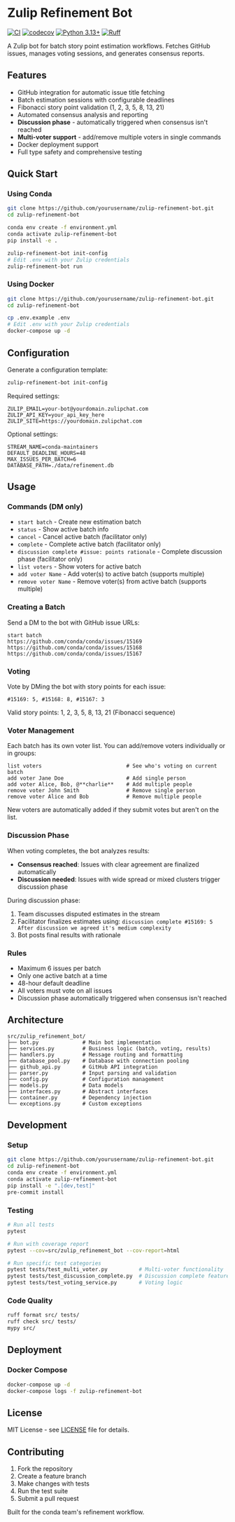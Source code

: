 # Zulip Refinement Bot

[![CI](https://github.com/yourusername/zulip-refinement-bot/workflows/CI/badge.svg)](https://github.com/yourusername/zulip-refinement-bot/actions)
[![codecov](https://codecov.io/gh/yourusername/zulip-refinement-bot/branch/main/graph/badge.svg)](https://codecov.io/gh/yourusername/zulip-refinement-bot)
[![Python 3.13+](https://img.shields.io/badge/python-3.13+-blue.svg)](https://www.python.org/downloads/)
[![Ruff](https://img.shields.io/endpoint?url=https://raw.githubusercontent.com/astral-sh/ruff/main/assets/badge/v2.json)](https://github.com/astral-sh/ruff)

A Zulip bot for batch story point estimation workflows. Fetches GitHub issues, manages voting sessions, and generates consensus reports.

## Features

- GitHub integration for automatic issue title fetching
- Batch estimation sessions with configurable deadlines
- Fibonacci story point validation (1, 2, 3, 5, 8, 13, 21)
- Automated consensus analysis and reporting
- **Discussion phase** - automatically triggered when consensus isn't reached
- **Multi-voter support** - add/remove multiple voters in single commands
- Docker deployment support
- Full type safety and comprehensive testing

## Quick Start

### Using Conda

```bash
git clone https://github.com/yourusername/zulip-refinement-bot.git
cd zulip-refinement-bot

conda env create -f environment.yml
conda activate zulip-refinement-bot
pip install -e .

zulip-refinement-bot init-config
# Edit .env with your Zulip credentials
zulip-refinement-bot run
```

### Using Docker

```bash
git clone https://github.com/yourusername/zulip-refinement-bot.git
cd zulip-refinement-bot

cp .env.example .env
# Edit .env with your Zulip credentials
docker-compose up -d
```

## Configuration

Generate a configuration template:

```bash
zulip-refinement-bot init-config
```

Required settings:

```env
ZULIP_EMAIL=your-bot@yourdomain.zulipchat.com
ZULIP_API_KEY=your_api_key_here
ZULIP_SITE=https://yourdomain.zulipchat.com
```

Optional settings:

```env
STREAM_NAME=conda-maintainers
DEFAULT_DEADLINE_HOURS=48
MAX_ISSUES_PER_BATCH=6
DATABASE_PATH=./data/refinement.db
```

## Usage

### Commands (DM only)

- `start batch` - Create new estimation batch
- `status` - Show active batch info
- `cancel` - Cancel active batch (facilitator only)
- `complete` - Complete active batch (facilitator only)
- `discussion complete #issue: points rationale` - Complete discussion phase (facilitator only)
- `list voters` - Show voters for active batch
- `add voter Name` - Add voter(s) to active batch (supports multiple)
- `remove voter Name` - Remove voter(s) from active batch (supports multiple)

### Creating a Batch

Send a DM to the bot with GitHub issue URLs:

```
start batch
https://github.com/conda/conda/issues/15169
https://github.com/conda/conda/issues/15168
https://github.com/conda/conda/issues/15167
```

### Voting

Vote by DMing the bot with story points for each issue:

```
#15169: 5, #15168: 8, #15167: 3
```

Valid story points: 1, 2, 3, 5, 8, 13, 21 (Fibonacci sequence)

### Voter Management

Each batch has its own voter list. You can add/remove voters individually or in groups:

```
list voters                           # See who's voting on current batch
add voter Jane Doe                    # Add single person
add voter Alice, Bob, @**charlie**    # Add multiple people
remove voter John Smith               # Remove single person
remove voter Alice and Bob            # Remove multiple people
```

New voters are automatically added if they submit votes but aren't on the list.

### Discussion Phase

When voting completes, the bot analyzes results:

- **Consensus reached**: Issues with clear agreement are finalized automatically
- **Discussion needed**: Issues with wide spread or mixed clusters trigger discussion phase

During discussion phase:
1. Team discusses disputed estimates in the stream
2. Facilitator finalizes estimates using: `discussion complete #15169: 5 After discussion we agreed it's medium complexity`
3. Bot posts final results with rationale

### Rules

- Maximum 6 issues per batch
- Only one active batch at a time
- 48-hour default deadline
- All voters must vote on all issues
- Discussion phase automatically triggered when consensus isn't reached

## Architecture

```
src/zulip_refinement_bot/
├── bot.py              # Main bot implementation
├── services.py         # Business logic (batch, voting, results)
├── handlers.py         # Message routing and formatting
├── database_pool.py    # Database with connection pooling
├── github_api.py       # GitHub API integration
├── parser.py           # Input parsing and validation
├── config.py           # Configuration management
├── models.py           # Data models
├── interfaces.py       # Abstract interfaces
├── container.py        # Dependency injection
└── exceptions.py       # Custom exceptions
```

## Development

### Setup

```bash
git clone https://github.com/yourusername/zulip-refinement-bot.git
cd zulip-refinement-bot
conda env create -f environment.yml
conda activate zulip-refinement-bot
pip install -e ".[dev,test]"
pre-commit install
```

### Testing

```bash
# Run all tests
pytest

# Run with coverage report
pytest --cov=src/zulip_refinement_bot --cov-report=html

# Run specific test categories
pytest tests/test_multi_voter.py          # Multi-voter functionality
pytest tests/test_discussion_complete.py  # Discussion complete feature
pytest tests/test_voting_service.py       # Voting logic
```

### Code Quality

```bash
ruff format src/ tests/
ruff check src/ tests/
mypy src/
```

## Deployment

### Docker Compose

```bash
docker-compose up -d
docker-compose logs -f zulip-refinement-bot
```

## License

MIT License - see [LICENSE](LICENSE) file for details.

## Contributing

1. Fork the repository
2. Create a feature branch
3. Make changes with tests
4. Run the test suite
5. Submit a pull request

Built for the conda team's refinement workflow.
